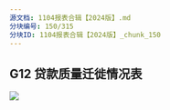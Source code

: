 ```yaml
---
源文档: 1104报表合辑【2024版】.md
分块编号: 150/315
分块ID: 1104报表合辑【2024版】_chunk_150
---
```


## G12 贷款质量迁徙情况表

![](data:image/x-emf;base64...)

